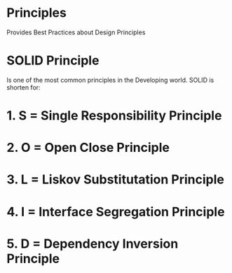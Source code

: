 # Principles
Provides Best Practices about Design Principles

# SOLID Principle
Is one of the most common principles in the Developing world.
SOLID is shorten for:
  # 1. S = Single Responsibility Principle
  # 2. O = Open Close Principle
  # 3. L = Liskov Substitutation Principle
  # 4. I = Interface Segregation Principle
  # 5. D = Dependency Inversion Principle
